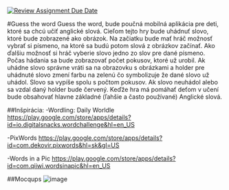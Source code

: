 [![Review Assignment Due Date](https://classroom.github.com/assets/deadline-readme-button-24ddc0f5d75046c5622901739e7c5dd533143b0c8e959d652212380cedb1ea36.svg)](https://classroom.github.com/a/VfT8U4Cl)


#Guess the word
Guess the word, bude poučná mobilná aplikácia pre deti, ktoré sa chcú učiť anglické slová. Cieľom tejto hry bude uhádnuť slovo, ktoré bude zobrazené ako obrázok. 
Na začiatku bude mať hráč možnosť vybrať si písmeno, na ktoré sa budú potom slová z obrázkov začínať. Ako ďalšiu možnosť si hráč vyberie slovo jedno zo slov pre dané písmeno. 
Počas hádania sa bude zobrazovať počet pokusov, ktoré už urobil. 
Ak uhádne slovo správne vráti sa na obrazovku s obrázkami a holder pre uhádnuté slovo zmení farbu na zelenú čo symbolizuje že dané slovo už uhádol. Slovo sa vypíše spolu s počtom pokusov. Ak slovo neuhádol alebo sa vzdal daný holder bude červený.
Keďže hra má pomáhať deťom v učení bude obsahovať hlavne základné (ľahšie a často používané) Anglické slová.


##Inšpirácia:
 -Wordling: Daily Worldle 
  https://play.google.com/store/apps/details?id=io.digitalsnacks.wordchallenge&hl=en_US
  
 -PixWords 
 https://play.google.com/store/apps/details?id=com.dekovir.pixwords&hl=sk&gl=US

 -Words in a Pic
 https://play.google.com/store/apps/details?id=com.qiiwi.wordsinapic&hl=en_US

##Mocqups
![image](https://github.com/uinf-upjs/trailer-na-projekt-roland9832/assets/75319663/6b1050dc-a08c-44b9-b538-d3ef3dc5ddd7)
